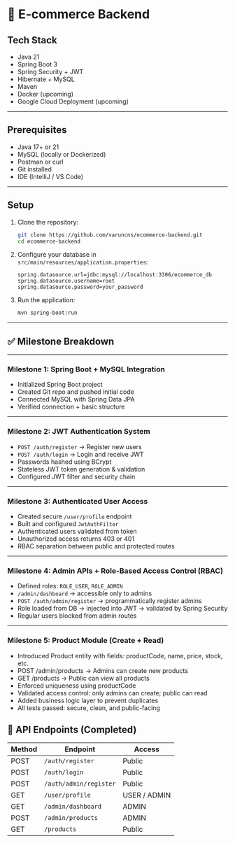 # 🛒 E-commerce Backend

##  Tech Stack
- Java 21
- Spring Boot 3
- Spring Security + JWT
- Hibernate + MySQL
- Maven
- Docker (upcoming)
- Google Cloud Deployment (upcoming)

---

##  Prerequisites

- Java 17+ or 21
- MySQL (locally or Dockerized)
- Postman or curl
- Git installed
- IDE (IntelliJ / VS Code)

---

##  Setup

1. Clone the repository:
   ```bash
   git clone https://github.com/varuncns/ecommerce-backend.git
   cd ecommerce-backend
   ```

2. Configure your database in `src/main/resources/application.properties`:

   ```properties
   spring.datasource.url=jdbc:mysql://localhost:3306/ecommerce_db
   spring.datasource.username=root
   spring.datasource.password=your_password
   ```

3. Run the application:

   ```bash
   mvn spring-boot:run
   ```

---

## ✅ Milestone Breakdown

---

###  Milestone 1: Spring Boot + MySQL Integration

* Initialized Spring Boot project
* Created Git repo and pushed initial code
* Connected MySQL with Spring Data JPA
* Verified connection + basic structure

---

###  Milestone 2: JWT Authentication System

* `POST /auth/register` → Register new users
* `POST /auth/login` → Login and receive JWT
* Passwords hashed using BCrypt
* Stateless JWT token generation & validation
* Configured JWT filter and security chain

---

###  Milestone 3: Authenticated User Access

* Created secure `/user/profile` endpoint
* Built and configured `JwtAuthFilter`
* Authenticated users validated from token
* Unauthorized access returns 403 or 401
* RBAC separation between public and protected routes

---

###  Milestone 4: Admin APIs + Role-Based Access Control (RBAC)

* Defined roles: `ROLE_USER`, `ROLE_ADMIN`
* `/admin/dashboard` → accessible only to admins
* `POST /auth/admin/register` → programmatically register admins
* Role loaded from DB → injected into JWT → validated by Spring Security
* Regular users blocked from admin routes


---

### Milestone 5: Product Module (Create + Read)

* Introduced Product entity with fields: productCode, name, price, stock, etc.
* POST /admin/products → Admins can create new products
* GET /products → Public can view all products
* Enforced uniqueness using productCode
* Validated access control: only admins can create; public can read
* Added business logic layer to prevent duplicates
* All tests passed: secure, clean, and public-facing

## 📮 API Endpoints (Completed)

| Method | Endpoint               | Access       |
| ------ | ---------------------- | ------------ |
| POST   | `/auth/register`       | Public       |
| POST   | `/auth/login`          | Public       |
| POST   | `/auth/admin/register` | Public       |
| GET    | `/user/profile`        | USER / ADMIN |
| GET    | `/admin/dashboard`     | ADMIN        |
|POST	   |`/admin/products	`      |ADMIN         |
|GET	   | `/products`	          |Public        |

